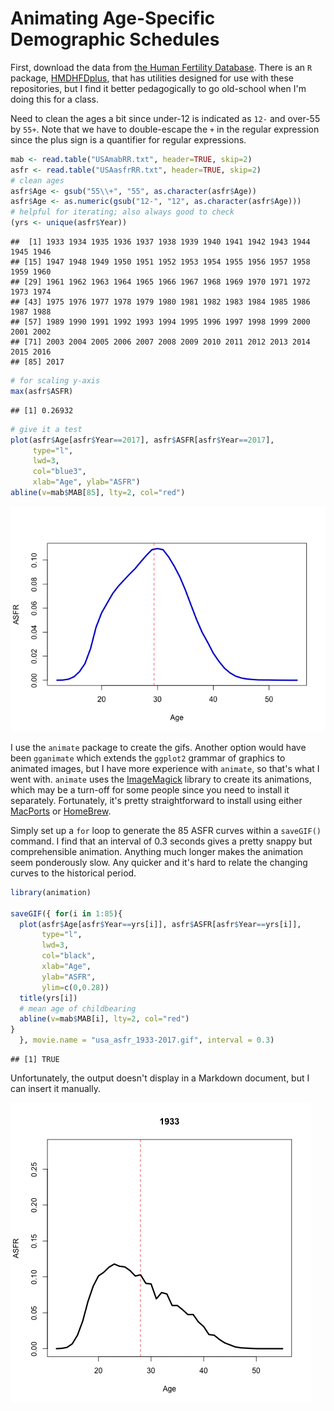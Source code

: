 Animating Age-Specific Demographic Schedules
================

First, download the data from [the Human Fertility Database](https://www.humanfertility.org). There is an `R` package, [HMDHFDplus](https://cran.r-project.org/web/packages/HMDHFDplus/index.html), that has utilities designed for use with these repositories, but I find it better pedagogically to go old-school when I'm doing this for a class.

Need to clean the ages a bit since under-12 is indicated as `12-` and over-55 by `55+`. Note that we have to double-escape the `+` in the regular expression since the plus sign is a quantifier for regular expressions.

``` r
mab <- read.table("USAmabRR.txt", header=TRUE, skip=2)
asfr <- read.table("USAasfrRR.txt", header=TRUE, skip=2)
# clean ages
asfr$Age <- gsub("55\\+", "55", as.character(asfr$Age))
asfr$Age <- as.numeric(gsub("12-", "12", as.character(asfr$Age)))
# helpful for iterating; also always good to check
(yrs <- unique(asfr$Year))
```

    ##  [1] 1933 1934 1935 1936 1937 1938 1939 1940 1941 1942 1943 1944 1945 1946
    ## [15] 1947 1948 1949 1950 1951 1952 1953 1954 1955 1956 1957 1958 1959 1960
    ## [29] 1961 1962 1963 1964 1965 1966 1967 1968 1969 1970 1971 1972 1973 1974
    ## [43] 1975 1976 1977 1978 1979 1980 1981 1982 1983 1984 1985 1986 1987 1988
    ## [57] 1989 1990 1991 1992 1993 1994 1995 1996 1997 1998 1999 2000 2001 2002
    ## [71] 2003 2004 2005 2006 2007 2008 2009 2010 2011 2012 2013 2014 2015 2016
    ## [85] 2017

``` r
# for scaling y-axis
max(asfr$ASFR)
```

    ## [1] 0.26932

``` r
# give it a test
plot(asfr$Age[asfr$Year==2017], asfr$ASFR[asfr$Year==2017], 
     type="l",
     lwd=3,
     col="blue3",
     xlab="Age", ylab="ASFR")
abline(v=mab$MAB[85], lty=2, col="red")
```

![](animate_schedules_files/figure-markdown_github/unnamed-chunk-1-1.png)

I use the `animate` package to create the gifs. Another option would have been `gganimate` which extends the `ggplot2` grammar of graphics to animated images, but I have more experience with `animate`, so that's what I went with. `animate` uses the [ImageMagick](http://www.imagemagick.org/script/index.php) library to create its animations, which may be a turn-off for some people since you need to install it separately. Fortunately, it's pretty straightforward to install using either [MacPorts](http://www.macports.org/) or [HomeBrew](https://brew.sh/).

Simply set up a `for` loop to generate the 85 ASFR curves within a `saveGIF()` command. I find that an interval of 0.3 seconds gives a pretty snappy but comprehensible animation. Anything much longer makes the animation seem ponderously slow. Any quicker and it's hard to relate the changing curves to the historical period.

``` r
library(animation)

saveGIF({ for(i in 1:85){
  plot(asfr$Age[asfr$Year==yrs[i]], asfr$ASFR[asfr$Year==yrs[i]], 
       type="l", 
       lwd=3,
       col="black",
       xlab="Age",
       ylab="ASFR",
       ylim=c(0,0.28))
  title(yrs[i])
  # mean age of childbearing
  abline(v=mab$MAB[i], lty=2, col="red")
}
  }, movie.name = "usa_asfr_1933-2017.gif", interval = 0.3)
```

    ## [1] TRUE

Unfortunately, the output doesn't display in a Markdown document, but I can insert it manually.

![animated asfr series](https://github.com/eehh-stanford/formal_demography/blob/master/usa_asfr_1933-2017.gif?raw=true)
